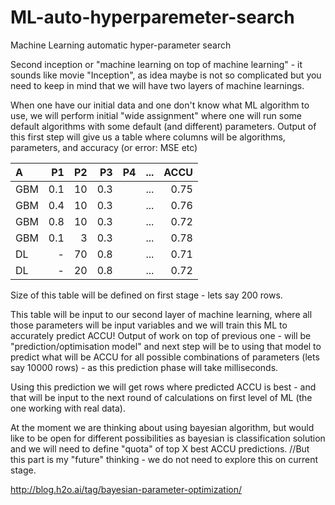 # ML-auto-hyperparemeter-search
Machine Learning automatic hyper-parameter search


Second inception or "machine learning on top of machine learning" - it sounds like movie "Inception",
 as idea maybe is not so complicated but you need to keep in mind that we will have two layers of machine learnings.

When one have our initial data and one don't know what ML algorithm to use,
we will perform initial "wide assignment" where one will run some default algorithms with some default (and different) parameters.
Output of this first step will give us a table where columns will be algorithms, parameters, and accuracy (or error: MSE etc)




A | P1 | P2 | P3 | P4 | ... | ACCU
:--- | ---: | ---:| ---:| ---:| ---:| --:
GBM| 0.1| 10| 0.3| |... |0.75
GBM| 0.4| 10| 0.3| |... |0.76
GBM| 0.8| 10| 0.3| |... |0.72
GBM| 0.1| 3| 0.3| |... |0.78
DL| - | 70| 0.8| |... |0.71
DL| - | 20| 0.8| |... |0.72

Size of this table  will be defined on first stage - lets say 200 rows.

This table will be input to our second layer of machine learning,
 where all those parameters will be input variables and we will train this ML to accurately predict ACCU!
Output of work on top of previous one - will be "prediction/optimisation model"
 and next step will be to using that model to predict what will be ACCU for all possible combinations of parameters
 (lets say 10000 rows) - as this prediction phase will take milliseconds.

Using this prediction we will get rows where predicted ACCU is best - and that will be input to the next round of calculations
 on first level of ML (the one working with real data).


At the moment we are thinking about using bayesian algorithm,
but would like to be open for different possibilities as bayesian is classification solution
and we will need to define  "quota" of top X best ACCU  predictions.
//But this part is my "future" thinking - we do not need to explore this on current stage.


http://blog.h2o.ai/tag/bayesian-parameter-optimization/

